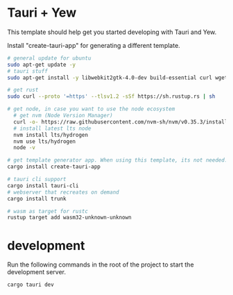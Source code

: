 # Tauri + Yew

This template should help get you started developing with Tauri and Yew.

Install "create-tauri-app" for generating a different template.
```bash
# general update for ubuntu
sudo apt-get update -y
# tauri stuff
sudo apt-get install -y libwebkit2gtk-4.0-dev build-essential curl wget file libssl-dev libgtk-3-dev libayatana-appindicator3-dev librsvg2-dev

# get rust
sudo curl --proto '=https' --tlsv1.2 -sSf https://sh.rustup.rs | sh

# get node, in case you want to use the node ecosystem
  # get nvm (Node Version Manager)
  curl -o- https://raw.githubusercontent.com/nvm-sh/nvm/v0.35.3/install.sh | bash
  # install latest lts node
  nvm install lts/hydrogen
  nvm use lts/hydrogen
  node -v 

# get template generator app. When using this template, its not needed.
cargo install create-tauri-app

# tauri cli support
cargo install tauri-cli
# webserver that recreates on demand
cargo install trunk

# wasm as target for rustc
rustup target add wasm32-unknown-unknown
```

# development
Run the following commands in the root of the project to start the development server.
```bash
cargo tauri dev
```
